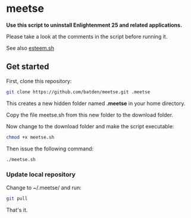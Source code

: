 # meetse

**Use this script to uninstall Enlightenment 25 and related applications.**

Please take a look at the comments in the script before running it.

See also [esteem.sh](https://github.com/batden/esteem)

## Get started

First, clone this repository:

```bash
git clone https://github.com/batden/meetse.git .meetse
```

This creates a new hidden folder named **.meetse** in your home directory.

Copy the file meetse.sh from this new folder to the download folder.

Now change to the download folder and make the script executable:

```bash
chmod +x meetse.sh
```

Then issue the following command:

```bash
./meetse.sh
```

### Update local repository

Change to ~/.meetse/ and run:

```bash
git pull
```

That's it.

